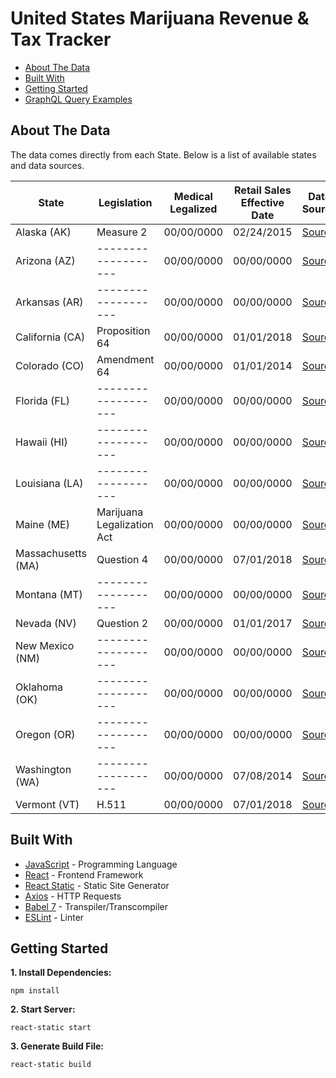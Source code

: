 # United States Marijuana Revenue & Tax Tracker
*  [About The Data](#about-the-data)
*  [Built With](#built-with)
*  [Getting Started](#getting-started)
*  [GraphQL Query Examples](#graphql-query-examples)

## About The Data
The data comes directly from each State. Below is a list of available states and data sources.

| State              | Legislation                  | Medical Legalized | Retail Sales Effective Date | Data Source                      |
| -------------------| ---------------------------- | ----------------- | --------------------------- | -----------------
| Alaska (AK)        | Measure 2                    | 00/00/0000        | 02/24/2015                  | [Source](http://tax.alaska.gov/programs/programs/reports/Index.aspx)
| Arizona (AZ)       | -------------------          | 00/00/0000        | 00/00/0000                  | [Source]()
| Arkansas (AR)      | -------------------          | 00/00/0000        | 00/00/0000                  | [Source]()
| California (CA)    | Proposition 64               | 00/00/0000        | 01/01/2018                  | [Source]()
| Colorado (CO)      | Amendment 64                 | 00/00/0000        | 01/01/2014                  | [Source](https://www.colorado.gov/pacific/revenue/colorado-marijuana-tax-data)
| Florida (FL)       | -------------------          | 00/00/0000        | 00/00/0000                  | [Source]()
| Hawaii (HI)        | -------------------          | 00/00/0000        | 00/00/0000                  | [Source]()
| Louisiana (LA)     | -------------------          | 00/00/0000        | 00/00/0000                  | [Source]()
| Maine (ME)         | Marijuana Legalization Act   | 00/00/0000        | 00/00/0000                  | [Source]()
| Massachusetts (MA) | Question 4                   | 00/00/0000        | 07/01/2018                  | [Source]()
| Montana (MT)       | -------------------          | 00/00/0000        | 00/00/0000                  | [Source]()
| Nevada (NV)        | Question 2                   | 00/00/0000        | 01/01/2017                  | [Source](https://tax.nv.gov/Publications/Marijuana_Statistics_and_Reports/)
| New Mexico (NM)    | -------------------          | 00/00/0000        | 00/00/0000                  | [Source]()
| Oklahoma (OK)      | -------------------          | 00/00/0000        | 00/00/0000                  | [Source]()
| Oregon (OR)        | -------------------          | 00/00/0000        | 00/00/0000                  | [Source](https://www.oregon.gov/DOR/programs/gov-research/Pages/research-marijuana.aspx)
| Washington (WA)    | -------------------          | 00/00/0000        | 07/08/2014                  | [Source](https://lcb.wa.gov/about/annual-report)
| Vermont (VT)       | H.511                        | 00/00/0000        | 07/01/2018                  | [Source]()

## Built With
* [JavaScript](https://developer.mozilla.org/en-US/docs/Web/JavaScript) - Programming Language
* [React](https://reactjs.org) - Frontend Framework
* [React Static](https://react-static.js.org) - Static Site Generator
* [Axios](https://www.npmjs.com/package/axios) - HTTP Requests
* [Babel 7](https://babeljs.io) - Transpiler/Transcompiler
* [ESLint](https://eslint.org) - Linter

## Getting Started
**1. Install Dependencies:**
```
npm install
```

**2. Start Server:**
```
react-static start
```

**3. Generate Build File:**
```
react-static build
```